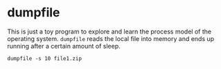 # dumpfile

This is just a toy program to explore and learn the process model of the operating system. `dumpfile` reads the local file into memory and ends up running after a certain amount of sleep.

```shell
dumpfile -s 10 file1.zip
```